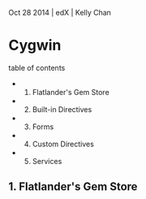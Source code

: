 Oct 28 2014 | edX | Kelly Chan
# Cygwin

table of contents
- 1. Flatlander's Gem Store
- 2. Built-in Directives
- 3. Forms
- 4. Custom Directives
- 5. Services

## 1. Flatlander's Gem Store
